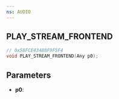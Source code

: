 ```yaml
---
ns: AUDIO
---
```

## PLAY_STREAM_FRONTEND

```c
// 0x58FCE43488F9F5F4
void PLAY_STREAM_FRONTEND(Any p0);
```

## Parameters
* **p0**:
